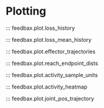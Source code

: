 # Plotting

::: feedbax.plot.loss_history

::: feedbax.plot.loss_mean_history

::: feedbax.plot.effector_trajectories

::: feedbax.plot.reach_endpoint_dists

::: feedbax.plot.activity_sample_units

::: feedbax.plot.activity_heatmap

::: feedbax.plot.joint_pos_trajectory

<!-- ::: feedbax.plot.task_and_speed_profiles -->

<!-- ::: feedbax.plot.animate_arm2 -->